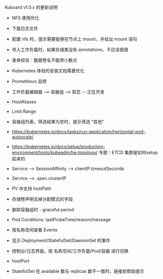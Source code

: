 Kuboard v1.0.x 的更新说明

* NFS 使用优化
* 下载日志文件
* 配置 nfs 时，提示需要能够在节点上 mount，并给出 mount 语句
* 导入工作负载时，如果存储类没有 annotations，不应该报错
* 表单校验：数据卷名不能带小数点
* Kubernetes 体验的安装文档需要优化
* Prometheus 监控
* 工作负载编辑器 --> 容器组 --> 容忍 -- 正在开发
* HostAliases
* Limit Range

* 容器组列表，筛选结果为空时，提示筛选 “其他”

* https://kubernetes.io/docs/tasks/run-application/horizontal-pod-autoscale/

* https://kubernetes.io/docs/setup/production-environment/tools/kubeadm/ha-topology/  专题：ETCD 集群是如何setup起来的

* Service --> SessionAffinity
              --> clientIP.timeoutSeconds
* Service --> .spec.clusterIP

* PV 中支持 hostPath

* 存储卷声明去掉分配模式的字段
* 删除容器组时 - graceful period
* Pod Conditions: lastProbeTime/reason/message
* 按名称空间查看 Events
* 显示 Deployment/StatefulSet/DaemonSet 的事件
* 控制台/日志界面，按 名称空间/工作负载/Pod/容器 进行切换
* hostPort
* StatefulSet 在 available 数与 replicas 数不一致时，链接到帮助提示
